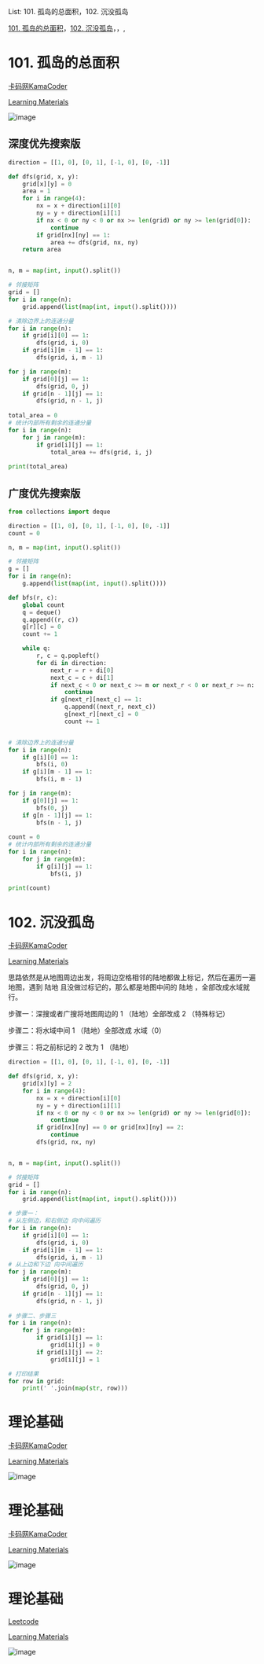 List: 101. 孤岛的总面积，102. 沉没孤岛

[101. 孤岛的总面积](#01)，[102. 沉没孤岛](#02)，[](#03)，[](#04),[](#05)

# <span id="01">101. 孤岛的总面积</span>

[卡码网KamaCoder](https://kamacoder.com/problempage.php?pid=1173) 

[Learning Materials](https://www.programmercarl.com/kamacoder/0101.%E5%AD%A4%E5%B2%9B%E7%9A%84%E6%80%BB%E9%9D%A2%E7%A7%AF.html)

![image](../images/GraphTheory(3)-1.png)


## 深度优先搜索版

```python
direction = [[1, 0], [0, 1], [-1, 0], [0, -1]]

def dfs(grid, x, y):
    grid[x][y] = 0
    area = 1
    for i in range(4):
        nx = x + direction[i][0]
        ny = y + direction[i][1]
        if nx < 0 or ny < 0 or nx >= len(grid) or ny >= len(grid[0]):
            continue
        if grid[nx][ny] == 1:
            area += dfs(grid, nx, ny)
    return area


n, m = map(int, input().split())

# 邻接矩阵
grid = []
for i in range(n):
    grid.append(list(map(int, input().split())))

# 清除边界上的连通分量
for i in range(n):
    if grid[i][0] == 1: 
        dfs(grid, i, 0)
    if grid[i][m - 1] == 1: 
        dfs(grid, i, m - 1)

for j in range(m):
    if grid[0][j] == 1: 
        dfs(grid, 0, j)
    if grid[n - 1][j] == 1: 
        dfs(grid, n - 1, j)
    
total_area = 0
# 统计内部所有剩余的连通分量
for i in range(n):
    for j in range(m):
        if grid[i][j] == 1:
            total_area += dfs(grid, i, j)
            
print(total_area)

```


## 广度优先搜索版

```python
from collections import deque

direction = [[1, 0], [0, 1], [-1, 0], [0, -1]]
count = 0

n, m = map(int, input().split())

# 邻接矩阵
g = []
for i in range(n):
    g.append(list(map(int, input().split())))

def bfs(r, c):
    global count
    q = deque()
    q.append((r, c))
    g[r][c] = 0
    count += 1

    while q:
        r, c = q.popleft()
        for di in direction:
            next_r = r + di[0]
            next_c = c + di[1]
            if next_c < 0 or next_c >= m or next_r < 0 or next_r >= n:
                continue
            if g[next_r][next_c] == 1:
                q.append((next_r, next_c))
                g[next_r][next_c] = 0
                count += 1


# 清除边界上的连通分量
for i in range(n):
    if g[i][0] == 1: 
        bfs(i, 0)
    if g[i][m - 1] == 1: 
        bfs(i, m - 1)

for j in range(m):
    if g[0][j] == 1: 
        bfs(0, j)
    if g[n - 1][j] == 1: 
        bfs(n - 1, j)
    
count = 0
# 统计内部所有剩余的连通分量
for i in range(n):
    for j in range(m):
        if g[i][j] == 1:
            bfs(i, j)
            
print(count)
```

# <span id="02">102. 沉没孤岛</span>

[卡码网KamaCoder]() 

[Learning Materials](https://www.programmercarl.com/kamacoder/0102.%E6%B2%89%E6%B2%A1%E5%AD%A4%E5%B2%9B.html)

思路依然是从地图周边出发，将周边空格相邻的陆地都做上标记，然后在遍历一遍地图，遇到 陆地 且没做过标记的，那么都是地图中间的 陆地 ，全部改成水域就行。

步骤一：深搜或者广搜将地图周边的 1 （陆地）全部改成 2 （特殊标记）

步骤二：将水域中间 1 （陆地）全部改成 水域（0）

步骤三：将之前标记的 2 改为 1 （陆地）

```python
direction = [[1, 0], [0, 1], [-1, 0], [0, -1]]

def dfs(grid, x, y):
    grid[x][y] = 2
    for i in range(4):
        nx = x + direction[i][0]
        ny = y + direction[i][1]
        if nx < 0 or ny < 0 or nx >= len(grid) or ny >= len(grid[0]):
            continue
        if grid[nx][ny] == 0 or grid[nx][ny] == 2:
            continue
        dfs(grid, nx, ny)


n, m = map(int, input().split())

# 邻接矩阵
grid = []
for i in range(n):
    grid.append(list(map(int, input().split())))

# 步骤一：
# 从左侧边，和右侧边 向中间遍历
for i in range(n):
    if grid[i][0] == 1: 
        dfs(grid, i, 0)
    if grid[i][m - 1] == 1: 
        dfs(grid, i, m - 1)
# 从上边和下边 向中间遍历
for j in range(m):
    if grid[0][j] == 1: 
        dfs(grid, 0, j)
    if grid[n - 1][j] == 1: 
        dfs(grid, n - 1, j)
    
# 步骤二、步骤三
for i in range(n):
    for j in range(m):
        if grid[i][j] == 1:
            grid[i][j] = 0
        if grid[i][j] == 2:
            grid[i][j] = 1

# 打印结果
for row in grid:
    print(' '.join(map(str, row)))
```

# <span id="03">理论基础</span>

[卡码网KamaCoder]() 

[Learning Materials]()

![image](../images/.png)

# <span id="04">理论基础</span>

[卡码网KamaCoder]() 

[Learning Materials]()

![image](../images/.png)

# <span id="05">理论基础</span>

[Leetcode]() 

[Learning Materials]()

![image](../images/.png)
